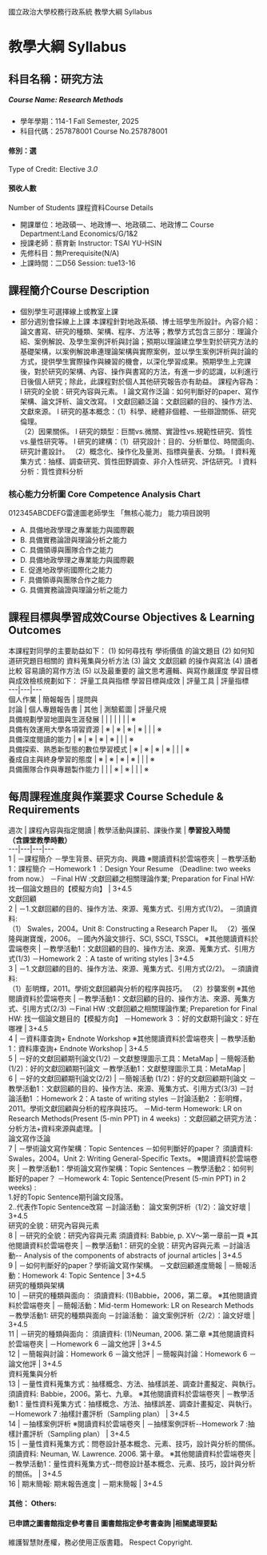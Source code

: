 國立政治大學校務行政系統 教學大綱 Syllabus
# 教學大綱 Syllabus
##  科目名稱：研究方法 
#####  Course Name: Research Methods
  * 學年學期：114-1 Fall Semester, 2025 
  * 科目代碼：257878001 Course No.257878001
#### 修別：選
Type of Credit: Elective 
_3.0_
#### 預收人數
Number of Students
課程資料Course Details
  * 開課單位：地政碩一、地政博一、地政碩二、地政博二 Course Department:Land Economics/G/1&2 
  * 授課老師：蔡育新 Instructor: TSAI YU-HSIN 
  * 先修科目：無Prerequisite(N/A)
  * 上課時間：二D56 Session: tue13-16
##  課程簡介Course Description
- 個別學生可選擇線上或教室上課  
- 部分週別會採線上上課
本課程針對地政系碩、博士班學生所設計。內容介紹：論文書寫、研究的種類、架構、程序、方法等；教學方式包含三部分：理論介紹、案例解說、及學生案例評析與討論；預期以理論建立學生對於研究方法的基礎架構，以案例解說串連理論架構與實際案例，並以學生案例評析與討論的方式，提供學生實際操作與練習的機會，以深化學習成果。預期學生上完課後，對於研究的架構、內容、操作與書寫的方法，有進一步的認識，以利進行日後個人研究；除此，此課程對於個人其他研究報告亦有助益。
課程內容為：
l 研究的全貌：研究內容與元素。
l 論文寫作泛論：如何判斷好的paper、寫作架構、論文評析、論文改寫。
l 文獻回顧泛論：文獻回顧的目的、操作方法、文獻來源。
l 研究的基本概念：（1）科學、總體非個體、一些辯證關係、研究倫理。  
（2）因果關係。
l 研究的類型：巨關vs.微關、實證性vs.規範性研究、質性vs.量性研究等。
l 研究的建構：（1）研究設計：目的、分析單位、時間面向、研究計畫設計。
（2）概念化、操作化及量測、指標與量表、分類。
l 資料蒐集方式：抽樣、調查研究、質性田野調查、非介入性研究、評估研究。
l 資料分析：質性資料分析
###  核心能力分析圖 Core Competence Analysis Chart
012345ABCDEFG雷達圖老師學生
「無核心能力」 
能力項目說明
  * A. 具備地政學理之專業能力與國際觀
  * B. 具備實務論證與理論分析之能力
  * C. 具備領導與團隊合作之能力
  * D. 具備地政學理之專業能力與國際觀
  * E. 促進地政學術國際化之能力
  * F. 具備領導與團隊合作之能力
  * G. 具備實務論證與理論分析之能力
##  課程目標與學習成效Course Objectives & Learning Outcomes 
本課程對同學的主要助益如下：
(1) 如何尋找有 學術價值 的論文題目
(2) 如何知道研究題目相關的 資料蒐集與分析方法
(3) 論文 文獻回顧 的操作與寫法
(4) 讀者比較 容易讀的寫作方法
(5) 以及最重要的 論文思考邏輯、與寫作嚴謹度
學習目標與成效檢核規劃如下：
評量工具與指標 學習目標與成效 |  評量工具 |  評量指標  
---|---|---  
個人作業 |  簡報報告 |  提問與  
討論 |  個人專題報告書 |  其他 |  測驗藍圖 |  評量尺規  
具備規劃學習地圖與生涯發展 |  |  |  |  |  |  |  ※  
具備有效運用大學各項習資源 |  ※ |  ※ |  ※ |  ※ |  |  |  ※  
具備深度閱讀的能力 |  ※ |  ※ |  ※ |  ※ |  |  |  ※  
具備探索、熟悉新型態的數位學習模式 |  ※ |  ※ |  ※ |  ※ |  |  |  ※  
養成自主與終身學習的態度 |  ※ |  ※ |  ※ |  ※ |  |  |  ※  
具備團隊合作與專題製作能力 |  |  |  ※ |  ※ |  |  |  ※  
##  每周課程進度與作業要求 Course Schedule & Requirements
週次 |  課程內容與指定閱讀 |  教學活動與課前、課後作業 |  **學習投入時間  
（含課堂教學時數）**  
---|---|---|---  
1 |  －課程簡介 －學生背景、研究方向、興趣 ※閱讀資料於雲端卷夾 |  －教學活動1：課程簡介 －Homework 1 ：Design Your Resume （Deadline: two weeks from now.） －Final HW :文獻回顧之相關理論作業; Preparation for Final HW: 找一個論文題目的【模擬方向】 |  3+4.5  
文獻回顧  
2 |  －1.文獻回顧的目的、操作方法、來源、蒐集方式、引用方式(1/2)。 －須讀資料:  
（1） Swales，2004。Unit 8: Constructing a Research Paper II。 （2）張保隆與謝寶煖，2006。 －國內外論文排行、SCI, SSCI, TSSCI。 ※其他閱讀資料於雲端卷夾 |  －教學活動1：文獻回顧的目的、操作方法、來源、蒐集方式、引用方式(1/3) －Homework 2 ：A taste of writing styles |  3+4.5  
3 |  －1.文獻回顧的目的、操作方法、來源、蒐集方式、引用方式(2/2)。 －須讀資料:  
（1）彭明輝，2011。學術文獻回顧與分析的程序與技巧。 （2）抄襲案例 ※其他閱讀資料於雲端卷夾 |  －教學活動1：文獻回顧的目的、操作方法、來源、蒐集方式、引用方式(2/3) －Final HW :文獻回顧之相關理論作業; Preparetion for Final HW: 找一個論文題目的【模擬方向】 －Homework 3 ：好的文獻期刊論文：好在哪裡 |  3+4.5  
4 |  －資料庫查詢+ Endnote Workshop ※其他閱讀資料於雲端卷夾 |  －教學活動1：資料庫查詢+ Endnote Workshop |  3+4.5  
5 |  －好的文獻回顧期刊論文(1/2) －文獻整理圖示工具：MetaMap |  －簡報活動(1/2)：好的文獻回顧期刊論文 －教學活動1：文獻整理圖示工具：MetaMap |   
6 |  －好的文獻回顧期刊論文(2/2) |  －簡報活動 (1/2)：好的文獻回顧期刊論文 －教學活動1：文獻回顧的目的、操作方法、來源、蒐集方式、引用方式(3/3) －討論活動1 ：Homework 2：A taste of writing styles －討論活動2 ：彭明輝，2011。學術文獻回顧與分析的程序與技巧。 －Mid-term Homework: LR on Research Methods(Present (5-min PPT) in 4 weeks) ：文獻回顧之研究方法：分析方法+資料來源與處理。 |   
論文寫作泛論  
7 |  －學術論文寫作架構：Topic Sentences －如何判斷好的paper？  須讀資料: Swales，2004。Unit 2: Writing General-Specific Texts。 ※閱讀資料於雲端卷夾 |  －教學活動1：學術論文寫作架構：Topic Sentences  －教學活動2：如何判斷好的paper？ －Homework 4: Topic Sentence(Present (5-min PPT) in 2 weeks) :  
1.好的Topic Sentence期刊論文段落。  
2..代表作Topic Sentence改寫 －討論活動： 論文案例評析（1/2）：論文好壞 |  3+4.5  
研究的全貌：研究內容與元素  
8 |  －研究的全貌：研究內容與元素 須讀資料: Babbie, p. XV～第一章前一頁 ※其他閱讀資料於雲端卷夾 |  －教學活動1：研究的全貌：研究內容與元素 －討論活動-- Analysis of the components of abstracts of journal articles |  3+4.5  
9 |  －如何判斷好的paper？學術論文寫作架構。 －文獻回顧進度簡報 |  －簡報活動：Homework 4: Topic Sentence |  3+4.5  
研究的種類與架構  
10 |  －研究的種類與面向： 須讀資料:  (1)Babbie，2006，第二章。 ※其他閱讀資料於雲端卷夾 |  －簡報活動：Mid-term Homework: LR on Research Methods －教學活動1: 研究的種類與面向 －討論活動： 論文案例評析（2/2）：論文好壞 |  3+4.5  
11 |  －研究的種類與面向： 須讀資料:  (1)Neuman, 2006. 第二章 ※其他閱讀資料於雲端卷夾 |  －Homework 6 －論文他評 |  3+4.5  
12 |  －簡報與討論：Homework 6 －論文他評 |  －簡報與討論：Homework 6 －論文他評 |  3+4.5  
資料蒐集與分析  
13 |  －量性資料蒐集方式：抽樣概念、方法、抽樣誤差、調查計畫擬定、與執行。 須讀資料: Babbie，2006。第七、九章。 ※其他閱讀資料於雲端卷夾 |  －教學活動1：量性資料蒐集方式：抽樣概念、方法、抽樣誤差、調查計畫擬定、與執行。 －Homework 7 :抽樣計畫評析（Sampling plan） |  3+4.5  
14 |  －抽樣案例評析 ※閱讀資料於雲端卷夾 |  －抽樣案例評析--Homework 7 :抽樣計畫評析（Sampling plan） |  3+4.5  
15 |  －量性資料蒐集方式：問卷設計基本概念、元素、技巧，設計與分析的關係。 須讀資料: Neuman, W. Lawrence. 2006. 第十章。 ※其他閱讀資料於雲端卷夾 |  －教學活動1：量性資料蒐集方式--問卷設計基本概念、元素、技巧，設計與分析的關係。 |  3+4.5  
16 |  期末簡報: 期末報告進度 |  －期末簡報 |  3+4.5  
####  其他： Others:
####  已申請之圖書館指定參考書目  圖書館指定參考書查詢 |相關處理要點
維護智慧財產權，務必使用正版書籍。 Respect Copyright.